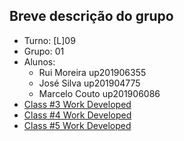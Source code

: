 ## **Breve descrição do grupo**

* Turno: [L]09
* Grupo: 01
* Alunos:
    - Rui Moreira up201906355
    - José Silva up201904775
    - Marcelo Couto up201906086
* [Class #3 Work Developed](LOGBOOK3.md)
* [Class #4 Work Developed](LOGBOOK4.md)
* [Class #5 Work Developed](LOGBOOK5.md)
